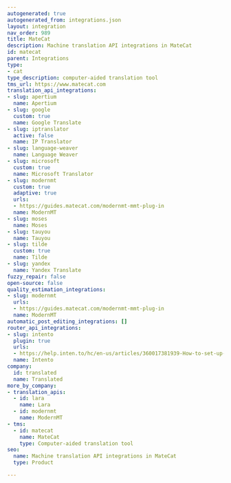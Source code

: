 ```yaml
---
autogenerated: true
autogenerated_from: integrations.json
layout: integration
nav_order: 989
title: MateCat
description: Machine translation API integrations in MateCat
id: matecat
parent: Integrations
type:
- cat
type_description: computer-aided translation tool
tms_url: https://www.matecat.com
translation_api_integrations:
- slug: apertium
  name: Apertium
- slug: google
  custom: true
  name: Google Translate
- slug: iptranslator
  active: false
  name: IP Translator
- slug: language-weaver
  name: Language Weaver
- slug: microsoft
  custom: true
  name: Microsoft Translator
- slug: modernmt
  custom: true
  adaptive: true
  urls:
  - https://guides.matecat.com/modernmt-mmt-plug-in
  name: ModernMT
- slug: moses
  name: Moses
- slug: tauyou
  name: Tauyou
- slug: tilde
  custom: true
  name: Tilde
- slug: yandex
  name: Yandex Translate
fuzzy_repair: false
open-source: false
quality_estimation_integrations:
- slug: modernmt
  urls:
  - https://guides.matecat.com/modernmt-mmt-plug-in
  name: ModernMT
automatic_post_editing_integrations: []
router_api_integrations:
- slug: intento
  plugin: true
  urls:
  - https://help.inten.to/hc/en-us/articles/360017381939-How-to-set-up-Intento-as-the-MT-engine-in-MateCat
  name: Intento
company:
  id: translated
  name: Translated
more_by_company:
- translation_apis:
  - id: lara
    name: Lara
  - id: modernmt
    name: ModernMT
- tms:
  - id: matecat
    name: MateCat
    type: Computer-aided translation tool
seo:
  name: Machine translation API integrations in MateCat
  type: Product

---
```


